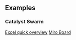 ## Examples
### Catalyst Swarm 
[Excel quick overview](https://www.youtube.com/watch?v=MrDNrMnp8vI&list=PLg-1vAkn8bxVCHJHDpDvMbWjOo_yKoaXw&index=17)
[Miro Board](https://miro.com/app/board/uXjVOiDYnHs=/)




